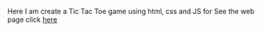 Here I am create a Tic Tac Toe game using html, css and JS for See the web page click [here](https://ssarjpg03.github.io/ticTacToe)